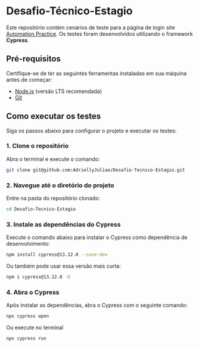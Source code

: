 
# Desafio-Técnico-Estagio

Este repositório contém cenários de teste para a página de login site [Automation Practice](http://automationpractice.pl). Os testes foram desenvolvidos utilizando o framework **Cypress**.

## Pré-requisitos

Certifique-se de ter as seguintes ferramentas instaladas em sua máquina antes de começar:

- [Node.js](https://nodejs.org/) (versão LTS recomendada)
- [Git](https://git-scm.com/)

## Como executar os testes

Siga os passos abaixo para configurar o projeto e executar os testes:

### 1. Clone o repositório

Abra o terminal e execute o comando:
```bash
git clone git@github.com:AdriellyJuliao/Desafio-Tecnico-Estagio.git
```
### 2. Navegue até o diretório do projeto

Entre na pasta do repositório clonado:
```bash
cd Desafio-Tecnico-Estagio
```
### 3. Instale as dependências do Cypress
Execute o comando abaixo para instalar o Cypress como dependência de desenvolvimento:
```bash
npm install cypress@13.12.0 --save-dev 
```
Ou também pode usar essa versão mais curta:
```bash
npm i cypress@13.12.0 -D
```
### 4. Abra o Cypress
Após instalar as dependências, abra o Cypress com o seguinte comando:
```bash
npx cypress open
```
Ou execute no terminal 

```bash
npx cypress run
```